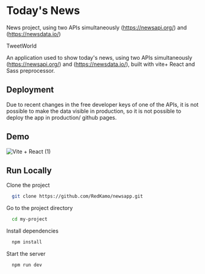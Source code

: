 
# Today's News

News project, using two APIs simultaneously (https://newsapi.org/) and (https://newsdata.io/)

TweetWorld

An application used to show today's news, using two APIs simultaneously (https://newsapi.org/) and (https://newsdata.io/), built with vite+ React and Sass preprocessor.


## Deployment

Due to recent changes in the free developer keys of one of the APIs, it is not possible to make the data visible in production, so it is not possible to deploy the app in production/ github pages.


## Demo

![Vite + React (1)](https://user-images.githubusercontent.com/52054385/191090469-0e9b1a68-07aa-48fe-b4bb-3d7dcf9151c0.gif)


## Run Locally

Clone the project

```bash
  git clone https://github.com/RedKamo/newsapp.git
```

Go to the project directory

```bash
  cd my-project
```

Install dependencies

```bash
  npm install
```

Start the server

```bash
  npm run dev
```


